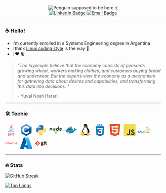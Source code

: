 
<div id="header" align="center">
  <img src="https://media.giphy.com/media/CuuSHzuc0O166MRfjt/giphy.gif?cid=ecf05e47wn5gdzjmo2k8ufryf58ppeeh0u6gmjl4txhzuquz&ep=v1_gifs_search&rid=giphy.gif&ct=g" width="200" alt="Penguin supposed to be here :("/>

  <div id="badges">
    <a href="https://www.linkedin.com/in/santiago-ezequiel-hamamura-4ba9721b7/?trk=opento_sprofile_topcard">
      <img src="https://img.shields.io/badge/LinkedIn-blue?style=for-the-badge&logo=linkedin&logoColor=white" alt="LinkedIn Badge"/>
    </a>
    <a href="https://mail.google.com/mail/?view=cm&fs=1&to=sehamamura@gmail.com" target="_blank">
      <img src="https://img.shields.io/badge/GMail-D14836?style=for-the-badge&logo=gmail&logoColor=white" alt="Email Badge"/>
    </a>
  </div>
  
</div>

---



### :coffee: Hello!
- I'm currently enrolled in a Systems Engineering degree in Argentina
- I think [Linux coding style](https://www.kernel.org/doc/html/v4.10/process/coding-style.html) is the way :pray:
- I :heart: 🐈

> _"The laypeople believe that the economy consists of peasants growing wheat, workers making clothes, and customers buying bread and underwear. But the experts view the economy as a mechanism for gathering data about desires and capabilities, and transforming this data into decisions._ "
> 
> \- Yuval Noah Harari

---

### :hammer_and_wrench: Techie
<div>
  <img src="https://github.com/devicons/devicon/blob/master/icons/java/java-original-wordmark.svg" title="Java" alt="Java" width="40" height="40"/>&nbsp;
  <img src="https://github.com/devicons/devicon/blob/master/icons/c/c-original.svg" title="C" alt="C" width="40" height="40"/>&nbsp;
  <img src="https://github.com/devicons/devicon/blob/master/icons/python/python-original.svg" title="Python"  alt="Python" width="40" height="40"/>&nbsp;
  <img src="https://github.com/devicons/devicon/blob/master/icons/nodejs/nodejs-original-wordmark.svg" title="NodeJS" alt="NodeJS" width="40" height="40"/>&nbsp;
  <img src="https://github.com/devicons/devicon/blob/master/icons/docker/docker-original.svg" title="Docker" alt="Docker" width="40" height="40"/>&nbsp;
  <img src="https://github.com/devicons/devicon/blob/master/icons/linux/linux-original.svg" title="Linux" alt="Linux" width="40" height="40"/>&nbsp;
  <img src="https://github.com/devicons/devicon/blob/master/icons/css3/css3-plain-wordmark.svg"  title="CSS3" alt="CSS" width="40" height="40"/>&nbsp;
  <img src="https://github.com/devicons/devicon/blob/master/icons/html5/html5-original.svg" title="HTML5" alt="HTML" width="40" height="40"/>&nbsp;
  <img src="https://github.com/devicons/devicon/blob/master/icons/javascript/javascript-original.svg" title="JavaScript" alt="JavaScript" width="40" height="40"/>&nbsp;
  <img src="https://github.com/devicons/devicon/blob/master/icons/mysql/mysql-original-wordmark.svg" title="MySQL"  alt="MySQL" width="40" height="40"/>&nbsp;
  <img src="https://github.com/devicons/devicon/blob/master/icons/oracle/oracle-original.svg" title="Oracle" alt="ORacle" width="40" height="40"/>&nbsp;
  <img src="https://github.com/devicons/devicon/blob/master/icons/azure/azure-original.svg" title="Azure" alt="Azure" width="40" height="40"/>&nbsp;
  <img src="https://github.com/devicons/devicon/blob/master/icons/git/git-original-wordmark.svg" title="Git" **alt="Git" width="40" height="40"/>
</div>

---

### :fire: Stats

[![GitHub Streak](http://github-readme-streak-stats.herokuapp.com?user=HamamuraS&theme=dark&background=000000)](https://git.io/streak-stats)

[![Top Langs](https://github-readme-stats.vercel.app/api/top-langs/?username=HamamuraS&layout=compact&theme=vision-friendly-dark)](https://github.com/anuraghazra/github-readme-stats)



